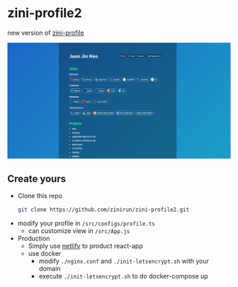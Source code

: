 # zini-profile2

new version of [zini-profile](https://github.com/zinirun/zini-profile)

<img src=".github/desktop.png" alt="desktop-preview" />


## Create yours

- Clone this repo
  ```bash
  git clone https://github.com/zinirun/zini-profile2.git
  ```
- modify your profile in `/src/configs/profile.ts`
  - can customize view in `/src/App.js`
- Production
  - Simply use [netlify](https://www.netlify.com/) to product react-app
  - use docker
    - modify `./nginx.conf` and `./init-letsencrypt.sh` with your domain
    - execute `./init-letsencrypt.sh` to do docker-compose up